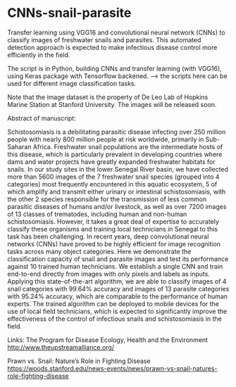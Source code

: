 # CNNs-snail-parasite

Transfer learning using VGG16 and convolutional neural network (CNNs) to classify images of freshwater snails and parasites. This automated detection approach is expected to make infectious disease control more efficiently in the field.

The script is in Python, building CNNs and transfer learning (with VGG16), using Keras package with Tensorflow backened.
--> the scripts here can be used for different image classification tasks.

Note that the image dataset is the property of De Leo Lab of Hopkins Marine Station at Stanford University. The images will be released soon.

Abstract of manuscript:

Schistosomiasis is a debilitating parasitic disease infecting over 250 million people with nearly 800 million people at risk worldwide,
primarily in Sub-Saharan Africa. Freshwater snail populations are the intermediate hosts of this disease, which is particularly prevalent
in developing countries where dams and water projects have greatly expanded freshwater habitats for snails. In our study sites in the
lower Senegal River basin, we have collected more than 5600 images of the 7 freshwater snail species (grouped into 4 categories) most
frequently encountered in this aquatic ecosystem, 5 of which amplify and transmit either urinary or intestinal schistosomiasis, with
the other 2 species responsible for the transmission of less common parasitic diseases of humans and/or livestock, as well as over 7200
images of 13 classes of trematodes, including human and non-human schistosomiasis. However, it takes a great deal of expertise to accurately classify these organisms and training local technicians in Senegal to this task has been challenging. In recent years, deep convolutional neural networks (CNNs) have proved to be highly efficient for image recognition tasks across many object categories. Here we
demonstrate the classification capacity of snail and parasite images and test its performance against 10 trained human technicians. We
establish a single CNN and train end-to-end directly from images with only pixels and labels as inputs. Applying this state-of-the-art
algorithm, we are able to classify images of 4 snail categories with 99.64% accuracy and images of 13 parasite categories with 95.24%
accuracy, which are comparable to the performance of human experts. The trained algorithm can be deployed to mobile devices for
the use of local field technicians, which is expected to significantly improve the effectiveness of the control of infectious snails and schistosomiasis in the field.

Links:
The Program for Disease Ecology, Health and the Environment
http://www.theupstreamalliance.org/

Prawn vs. Snail: Nature’s Role in Fighting Disease
https://woods.stanford.edu/news-events/news/prawn-vs-snail-natures-role-fighting-disease

